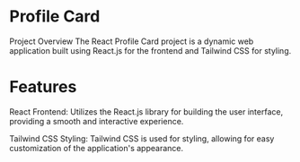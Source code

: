 # Profile Card 
Project Overview
The React Profile Card project is a dynamic web application built using React.js for the frontend and Tailwind CSS for styling.

# Features
React Frontend: Utilizes the React.js library for building the user interface, providing a smooth and interactive experience.

Tailwind CSS Styling: Tailwind CSS is used for styling, allowing for easy customization of the application's appearance.
